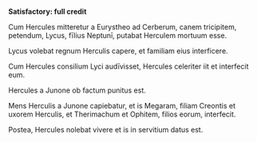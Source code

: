 **Satisfactory:  full credit**

Cum Hercules mitteretur a Eurystheo ad Cerberum, canem tricipitem, petendum, Lycus, fīlius Neptunī, putabat Herculem mortuum esse.

Lycus volebat regnum Herculis capere, et familiam eius interficere.

Cum Hercules consilium Lyci audīvisset, Hercules celeriter iit et interfecit eum.

Hercules a Junone ob factum punitus est.

Mens Herculis a Junone capiebatur, et is Megaram, filiam Creontis et uxorem Herculis, et Therimachum et Ophitem, filios eorum, interfecit. 

Postea, Hercules nolebat vivere et is in servitium datus est. 
